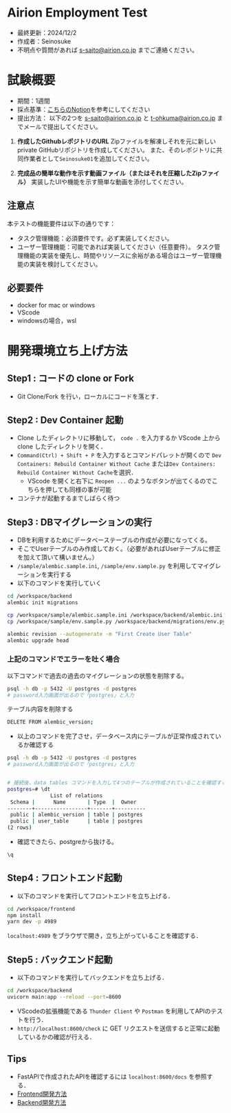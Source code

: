 # Airion Employment Test
- 最終更新：2024/12/2
- 作成者：Seinosuke
- 不明点や質問があれば s-saito@airion.co.jp までご連絡ください。

# 試験概要
- 期間：1週間
- 採点基準：[こちらのNotion](https://airion.notion.site/7c2f22a677244af895894e71efd21e3c)を参考にしてください
- 提出方法：
以下の2つを s-saito@airion.co.jp と t-ohkuma@airion.co.jp までメールで提出してください。

1. **作成したGithubレポジトリのURL**
Zipファイルを解凍しそれを元に新しいprivate GitHubリポジトリを作成してください。
また、そのレポジトリに共同作業者として`Seinosuke01`を追加してください。

2. **完成品の簡単な動作を示す動画ファイル（またはそれを圧縮したZipファイル）**
実装したUIや機能を示す簡単な動画を添付してください。



## 注意点
本テストの機能要件は以下の通りです：
- タスク管理機能：必須要件です。必ず実装してください。
- ユーザー管理機能：可能であれば実装してください（任意要件）。
タスク管理機能の実装を優先し、時間やリソースに余裕がある場合はユーザー管理機能の実装を検討してください。

## 必要要件
- docker for mac or windows
- VScode
- windowsの場合，wsl

# 開発環境立ち上げ方法
## Step1 : コードの clone or Fork
- Git Clone/Fork を行い，ローカルにコードを落とす．

## Step2 : Dev Container 起動
- Clone したディレクトリに移動して， `code .` を入力するか VScode 上から clone したディレクトリを開く．
- `Command(Ctrl) + Shift + P` を入力するとコマンドパレットが開くので `Dev Containers: Rebuild Container Without Cache` または`Dev Containers: Rebuild Container Without Cache`を選択．
    - VScode を開くと右下に `Reopen ...` のようなボタンが出てくるのでこちらを押しても同様の事が可能
- コンテナが起動するまでしばらく待つ

## Step3 : DBマイグレーションの実行
- DBを利用するためにデータベーステーブルの作成が必要になってくる。
- そこでUserテーブルのみ作成しておく。（必要があればUserテーブルに修正を加えて頂いて構いません。）
- `/sample/alembic.sample.ini`, `/sample/env.sample.py` を利用してマイグレーションを実行する
- 以下のコマンドを実行していく
```bash
cd /workspace/backend
alembic init migrations

cp /workspace/sample/alembic.sample.ini /workspace/backend/alembic.ini 
cp /workspace/sample/env.sample.py /workspace/backend/migrations/env.py

alembic revision --autogenerate -m "First Create User Table"
alembic upgrade head
```

### 上記のコマンドでエラーを吐く場合
以下コマンドで過去の過去のマイグレーションの状態を削除する。
```bash
psql -h db -p 5432 -U postgres -d postgres
# password入力画面が出るので「postgres」と入力
```
テーブル内容を削除する
```bash
DELETE FROM alembic_version;
```

- 以上のコマンドを完了させ，データベース内にテーブルが正常作成されているか確認する
```bash
psql -h db -p 5432 -U postgres -d postgres
# password入力画面が出るので「postgres」と入力


# 接続後，data tables コマンドを入力して4つのテーブルが作成されていることを確認する．
postgres=# \dt
              List of relations
 Schema |      Name       | Type  |  Owner   
--------+-----------------+-------+----------
 public | alembic_version | table | postgres
 public | user_table      | table | postgres
(2 rows)
```

- 確認できたら、postgreから抜ける。
```bash
\q
```

## Step4 : フロントエンド起動
- 以下のコマンドを実行してフロントエンドを立ち上げる．

```bash
cd /workspace/frontend
npm install
yarn dev -p 4989
```

`localhost:4989` をブラウザで開き，立ち上がっていることを確認する．

## Step5 : バックエンド起動
- 以下のコマンドを実行してバックエンドを立ち上げる．
```bash
cd /workspace/backend
uvicorn main:app --reload --port=8600
```

- VScodeの拡張機能である `Thunder Client` や `Postman` を利用してAPIのテストを行う．
- `http://localhost:8600/check` に GET リクエストを送信すると正常に起動しているかの確認が行える．

## Tips
- FastAPIで作成されたAPIを確認するには `localhost:8600/docs` を参照する．
- [Frontend開発方法](/public/frontend.md)
- [Backend開発方法](/public/backend.md)
